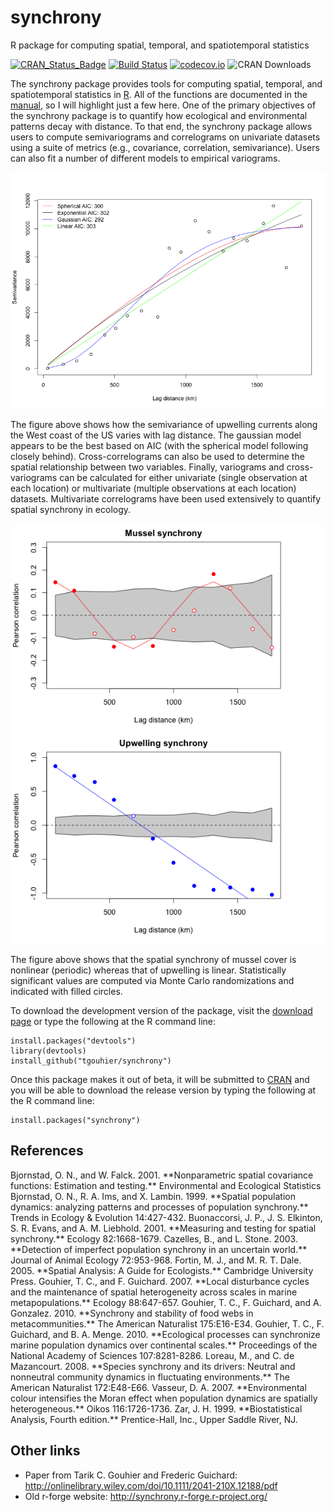 # synchrony
R package for computing spatial, temporal, and spatiotemporal statistics

[![CRAN_Status_Badge](http://www.r-pkg.org/badges/version/synchrony)](http://cran.r-project.org/package=synchrony)
[![Build Status](https://travis-ci.org/vsimko/synchrony.svg)](https://travis-ci.org/vsimko/synchrony)
[![codecov.io](https://codecov.io/github/vsimko/synchrony/coverage.svg?branch=master)](https://codecov.io/github/vsimko/synchrony?branch=master)
![CRAN Downloads](http://cranlogs-dev.r-pkg.org/badges/synchrony)

The synchrony package provides tools for computing spatial, temporal,
and spatiotemporal statistics in [R]. All of the functions are documented
in the [manual], so I will highlight just a few here. One of the primary
objectives of the synchrony package is to quantify how ecological and
environmental patterns decay with distance. To that end, the synchrony
package allows users to compute semivariograms and correlograms on univariate
datasets using a suite of metrics (e.g., covariance, correlation, semivariance).
Users can also fit a number of different models to empirical variograms.


![semivariance with lag distance](inst/webimg/example_semivar.png)

The figure above shows how the semivariance of upwelling currents along
the West coast of the US varies with lag distance. The gaussian model
appears to be the best based on AIC (with the spherical model following
closely behind). Cross-correlograms can also be used to determine the spatial
relationship between two variables. Finally, variograms and cross-variograms
can be calculated for either univariate (single observation at each location)
or multivariate (multiple observations at each location) datasets. Multivariate
correlograms have been used extensively to quantify spatial synchrony in ecology.

![Mussel synchrony vs Upwelling synchrony](inst/webimg/example_synchrony.png)

The figure above shows that the spatial synchrony of mussel cover is
nonlinear (periodic) whereas that of upwelling is linear. Statistically
significant values are computed via Monte Carlo randomizations and indicated
with filled circles.

To download the development version of the package, visit the [download page]
or type the following at the R command line:
```{r}
install.packages("devtools")
library(devtools)
install_github("tgouhier/synchrony")
```

Once this package makes it out of beta, it will be submitted to [CRAN]
and you will be able to download the release version by typing the following
at the R command line:
```{r}
install.packages("synchrony")
```

## References

[R]: http://www.r-project.org/
[manual]: http://synchrony.r-forge.r-project.org/synchrony-manual.pdf
[download page]: https://r-forge.r-project.org/R/?group_id=1370
[CRAN]: http://cran.r-project.org/web/packages/synchrony/index.html

<a id="Bjornstad2001"/>
Bjornstad, O. N., and W. Falck. 2001.
**Nonparametric spatial covariance functions: Estimation and testing.**
Environmental and Ecological Statistics

<a id="Bjornstad1999"/>
Bjornstad, O. N., R. A. Ims, and X. Lambin. 1999.
**Spatial population dynamics: analyzing patterns and processes of population synchrony.**
Trends in Ecology & Evolution 14:427-432.

<a id="Buonaccorsi2001"/>
Buonaccorsi, J. P., J. S. Elkinton, S. R. Evans, and A. M. Liebhold. 2001.
**Measuring and testing for spatial synchrony.**
Ecology 82:1668-1679.

<a id="Cazelles2003"/>
Cazelles, B., and L. Stone. 2003.
**Detection of imperfect population synchrony in an uncertain world.**
Journal of Animal Ecology 72:953-968.

<a id="Fortin2005"/>
Fortin, M. J., and M. R. T. Dale. 2005.
**Spatial Analysis: A Guide for Ecologists.**
Cambridge University Press.

<a id="Gouhier2007"/>
Gouhier, T. C., and F. Guichard. 2007.
**Local disturbance cycles and the maintenance of spatial heterogeneity across scales in marine metapopulations.**
Ecology 88:647-657.

<a id="Gouhier2010"/>
Gouhier, T. C., F. Guichard, and A. Gonzalez. 2010.
**Synchrony and stability of food webs in metacommunities.**
The American Naturalist 175:E16-E34.

<a id="Gouhier2010"/>
Gouhier, T. C., F. Guichard, and B. A. Menge. 2010.
**Ecological processes can synchronize marine population dynamics over continental scales.**
Proceedings of the National Academy of Sciences 107:8281-8286.

<a id="Loreau2008"/>
Loreau, M., and C. de Mazancourt. 2008.
**Species synchrony and its drivers: Neutral and nonneutral community dynamics in fluctuating environments.**
The American Naturalist 172:E48-E66.

<a id="Vasseur2007"/>
Vasseur, D. A. 2007.
**Environmental colour intensifies the Moran effect when population dynamics are spatially heterogeneous.**
Oikos 116:1726-1736.

<a id="Zar1999"/>
Zar, J. H. 1999.
**Biostatistical Analysis, Fourth edition.**
Prentice-Hall, Inc., Upper Saddle River, NJ.

## Other links
 * Paper from Tarik C. Gouhier and Frederic Guichard: http://onlinelibrary.wiley.com/doi/10.1111/2041-210X.12188/pdf
 * Old r-forge website: http://synchrony.r-forge.r-project.org/
